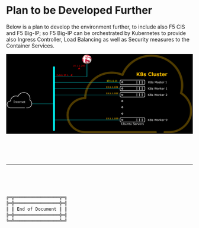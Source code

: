 # Plan to be Developed Further

Below is a plan to develop the environment further, to include also F5 CIS and F5 Big-IP; so F5 Big-IP can be orchestrated by Kubernetes to provide also Ingress Controller, Load Balancing as well as Security measures to the Container Services.

![K8s Cluster Logical Diagram - with Public IP for Big-IP 1-NIC](Figures/K8sClusterLogicalDiagramBigIPOneNIC.png)

<br><br><br>



***

<br><br><br>
```
╔═╦═════════════════╦═╗
╠═╬═════════════════╬═╣
║ ║ End of Document ║ ║
╠═╬═════════════════╬═╣
╚═╩═════════════════╩═╝
```
<br><br><br>


